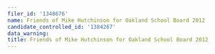 ```yaml
---
filer_id: '1348676'
name: Friends of Mike Hutchinson for Oakland School Board 2012
candidate_controlled_id: '1384267'
data_warning:
title: Friends of Mike Hutchinson for Oakland School Board 2012
---
```

